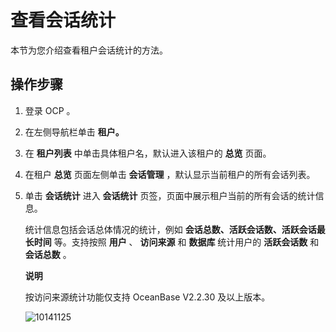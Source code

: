 查看会话统计 
===========================

本节为您介绍查看租户会话统计的方法。

操作步骤 
-------------------------

1. 登录 OCP 。

   

2. 在左侧导航栏单击 **租户。**

   

3. 在 **租户列表** 中单击具体租户名，默认进入该租户的 **总览** 页面。

   

4. 在租户 **总览** 页面左侧单击 **会话管理** ，默认显示当前租户的所有会话列表。

   

5. 单击 **会话统计** 进入 **会话统计** 页签，页面中展示租户当前的所有会话的统计信息。

   统计信息包括会话总体情况的统计，例如 **会话总数、活跃会话数、活跃会话最长时间** 等。支持按照 **用户** 、 **访问来源** 和 **数据库** 统计用户的 **活跃会话数** 和 **会话总数** 。
   
   **说明**

   

   按访问来源统计功能仅支持 OceanBase V2.2.30 及以上版本。

   ![10141125](https://help-static-aliyun-doc.aliyuncs.com/assets/img/zh-CN/1295987361/p338689.png)
   



